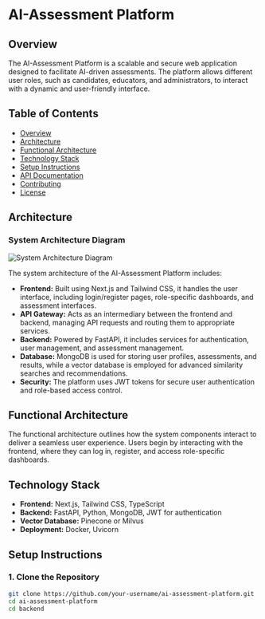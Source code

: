 # AI-Assessment Platform 

## Overview

The AI-Assessment Platform is a scalable and secure web application designed to facilitate AI-driven assessments. The platform allows different user roles, such as candidates, educators, and administrators, to interact with a dynamic and user-friendly interface.

## Table of Contents
- [Overview](#overview)
- [Architecture](#architecture)
- [Functional Architecture](#functional-architecture)
- [Technology Stack](#technology-stack)
- [Setup Instructions](#setup-instructions)
- [API Documentation](#api-documentation)
- [Contributing](#contributing)
- [License](#license)

## Architecture

### System Architecture Diagram

![System Architecture Diagram](link_to_system_architecture_diagram.png)

The system architecture of the AI-Assessment Platform includes:

- **Frontend:** Built using Next.js and Tailwind CSS, it handles the user interface, including login/register pages, role-specific dashboards, and assessment interfaces.
- **API Gateway:** Acts as an intermediary between the frontend and backend, managing API requests and routing them to appropriate services.
- **Backend:** Powered by FastAPI, it includes services for authentication, user management, and assessment management.
- **Database:** MongoDB is used for storing user profiles, assessments, and results, while a vector database is employed for advanced similarity searches and recommendations.
- **Security:** The platform uses JWT tokens for secure user authentication and role-based access control.

## Functional Architecture

The functional architecture outlines how the system components interact to deliver a seamless user experience. Users begin by interacting with the frontend, where they can log in, register, and access role-specific dashboards.

## Technology Stack

- **Frontend:** Next.js, Tailwind CSS, TypeScript
- **Backend:** FastAPI, Python, MongoDB, JWT for authentication
- **Vector Database:** Pinecone or Milvus
- **Deployment:** Docker, Uvicorn

## Setup Instructions

### 1. Clone the Repository

```bash
git clone https://github.com/your-username/ai-assessment-platform.git
cd ai-assessment-platform
cd backend




